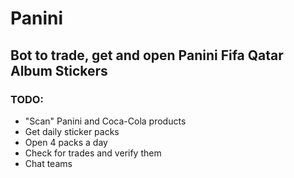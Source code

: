 # Panini
## Bot to trade, get and open Panini Fifa Qatar Album Stickers

### TODO:
- "Scan" Panini and Coca-Cola products
- Get daily sticker packs
- Open 4 packs a day
- Check for trades and verify them
- Chat teams
